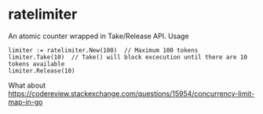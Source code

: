 # ratelimiter


An atomic counter wrapped in Take/Release API. Usage 

    limiter := ratelimiter.New(100)  // Maximum 100 tokens
    limiter.Take(10)  // Take() will block excecution until there are 10 tokens available
    limiter.Release(10)    
    
What about https://codereview.stackexchange.com/questions/15954/concurrency-limit-map-in-go
